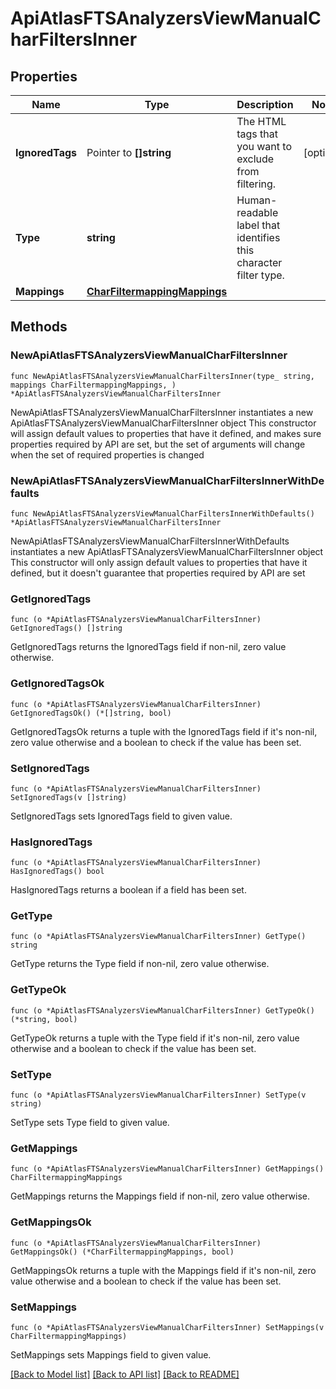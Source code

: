 # ApiAtlasFTSAnalyzersViewManualCharFiltersInner

## Properties

Name | Type | Description | Notes
------------ | ------------- | ------------- | -------------
**IgnoredTags** | Pointer to **[]string** | The HTML tags that you want to exclude from filtering. | [optional] 
**Type** | **string** | Human-readable label that identifies this character filter type. | 
**Mappings** | [**CharFiltermappingMappings**](CharFiltermappingMappings.md) |  | 

## Methods

### NewApiAtlasFTSAnalyzersViewManualCharFiltersInner

`func NewApiAtlasFTSAnalyzersViewManualCharFiltersInner(type_ string, mappings CharFiltermappingMappings, ) *ApiAtlasFTSAnalyzersViewManualCharFiltersInner`

NewApiAtlasFTSAnalyzersViewManualCharFiltersInner instantiates a new ApiAtlasFTSAnalyzersViewManualCharFiltersInner object
This constructor will assign default values to properties that have it defined,
and makes sure properties required by API are set, but the set of arguments
will change when the set of required properties is changed

### NewApiAtlasFTSAnalyzersViewManualCharFiltersInnerWithDefaults

`func NewApiAtlasFTSAnalyzersViewManualCharFiltersInnerWithDefaults() *ApiAtlasFTSAnalyzersViewManualCharFiltersInner`

NewApiAtlasFTSAnalyzersViewManualCharFiltersInnerWithDefaults instantiates a new ApiAtlasFTSAnalyzersViewManualCharFiltersInner object
This constructor will only assign default values to properties that have it defined,
but it doesn't guarantee that properties required by API are set

### GetIgnoredTags

`func (o *ApiAtlasFTSAnalyzersViewManualCharFiltersInner) GetIgnoredTags() []string`

GetIgnoredTags returns the IgnoredTags field if non-nil, zero value otherwise.

### GetIgnoredTagsOk

`func (o *ApiAtlasFTSAnalyzersViewManualCharFiltersInner) GetIgnoredTagsOk() (*[]string, bool)`

GetIgnoredTagsOk returns a tuple with the IgnoredTags field if it's non-nil, zero value otherwise
and a boolean to check if the value has been set.

### SetIgnoredTags

`func (o *ApiAtlasFTSAnalyzersViewManualCharFiltersInner) SetIgnoredTags(v []string)`

SetIgnoredTags sets IgnoredTags field to given value.

### HasIgnoredTags

`func (o *ApiAtlasFTSAnalyzersViewManualCharFiltersInner) HasIgnoredTags() bool`

HasIgnoredTags returns a boolean if a field has been set.

### GetType

`func (o *ApiAtlasFTSAnalyzersViewManualCharFiltersInner) GetType() string`

GetType returns the Type field if non-nil, zero value otherwise.

### GetTypeOk

`func (o *ApiAtlasFTSAnalyzersViewManualCharFiltersInner) GetTypeOk() (*string, bool)`

GetTypeOk returns a tuple with the Type field if it's non-nil, zero value otherwise
and a boolean to check if the value has been set.

### SetType

`func (o *ApiAtlasFTSAnalyzersViewManualCharFiltersInner) SetType(v string)`

SetType sets Type field to given value.


### GetMappings

`func (o *ApiAtlasFTSAnalyzersViewManualCharFiltersInner) GetMappings() CharFiltermappingMappings`

GetMappings returns the Mappings field if non-nil, zero value otherwise.

### GetMappingsOk

`func (o *ApiAtlasFTSAnalyzersViewManualCharFiltersInner) GetMappingsOk() (*CharFiltermappingMappings, bool)`

GetMappingsOk returns a tuple with the Mappings field if it's non-nil, zero value otherwise
and a boolean to check if the value has been set.

### SetMappings

`func (o *ApiAtlasFTSAnalyzersViewManualCharFiltersInner) SetMappings(v CharFiltermappingMappings)`

SetMappings sets Mappings field to given value.



[[Back to Model list]](../README.md#documentation-for-models) [[Back to API list]](../README.md#documentation-for-api-endpoints) [[Back to README]](../README.md)


